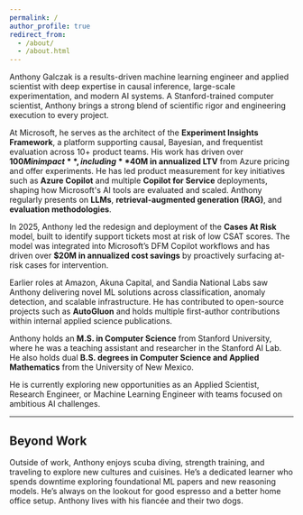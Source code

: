 ```yaml
---
permalink: /
author_profile: true
redirect_from: 
  - /about/
  - /about.html
---
```


Anthony Galczak is a results-driven machine learning engineer and applied scientist with deep expertise in causal inference, large-scale experimentation, and modern AI systems. A Stanford-trained computer scientist, Anthony brings a strong blend of scientific rigor and engineering execution to every project.

At Microsoft, he serves as the architect of the **Experiment Insights Framework**, a platform supporting causal, Bayesian, and frequentist evaluation across 10+ product teams. His work has driven over **$100M in impact**, including **$40M in annualized LTV** from Azure pricing and offer experiments. He has led product measurement for key initiatives such as **Azure Copilot** and multiple **Copilot for Service** deployments, shaping how Microsoft's AI tools are evaluated and scaled. Anthony regularly presents on **LLMs**, **retrieval-augmented generation (RAG)**, and **evaluation methodologies**.

In 2025, Anthony led the redesign and deployment of the **Cases At Risk** model, built to identify support tickets most at risk of low CSAT scores. The model was integrated into Microsoft’s DFM Copilot workflows and has driven over **$20M in annualized cost savings** by proactively surfacing at-risk cases for intervention.

Earlier roles at Amazon, Akuna Capital, and Sandia National Labs saw Anthony delivering novel ML solutions across classification, anomaly detection, and scalable infrastructure. He has contributed to open-source projects such as **AutoGluon** and holds multiple first-author contributions within internal applied science publications.

Anthony holds an **M.S. in Computer Science** from Stanford University, where he was a teaching assistant and researcher in the Stanford AI Lab. He also holds dual **B.S. degrees in Computer Science and Applied Mathematics** from the University of New Mexico.

He is currently exploring new opportunities as an Applied Scientist, Research Engineer, or Machine Learning Engineer with teams focused on ambitious AI challenges.

---

## Beyond Work

Outside of work, Anthony enjoys scuba diving, strength training, and traveling to explore new cultures and cuisines. He’s a dedicated learner who spends downtime exploring foundational ML papers and new reasoning models. He’s always on the lookout for good espresso and a better home office setup. Anthony lives with his fiancée and their two dogs.



